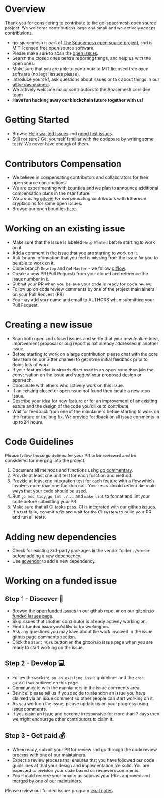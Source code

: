 # Overview
Thank you for considering to contribute to the go-spacemesh open source
project. We welcome contributions large and small and we actively accept
contributions.

- go-spacemesh is part of [The Spacemesh open source project](https://spacemesh.io),
and is MIT licensed free open source software.
- Please make sure to scan the 
[open issues](https://github.com/spacemeshos/go-spacemesh/issues). 
- Search the closed ones before reporting things, and help us with the open ones.
- Make sure that you are able to contribute to MIT licensed free open software
(no legal issues please).
- Introduce yourself, ask questions about issues or talk about things in our
[gitter dev channel](https://gitter.im/spacemesh-os/Lobby).
- We actively welcome major contributors to the Spacemesh core dev team.
- **Have fun hacking away our blockchain future together with us!**

# Getting Started
- Browse [Help wanted issues](https://github.com/spacemeshos/go-spacemesh/labels/help%20wanted) 
  and [good first issues](https://github.com/spacemeshos/go-spacemesh/labels/good%20first%20issue).
- Still not sure? Get yourself familiar with the codebase by writing some
  tests. We never have enough of them.

# Contributors Compensation
- We believe in compensating contributors and collaborators for their open
  source contributions.
- We are experimenting with bounties and we plan to announce additional
  compensation plans in the near future.
- We are using [gitcoin](https://gitcoin.co) for compensating contributors with
  Ethereum cryptocoins for some open issues.
- Browse our open bounties [here](https://gitcoin.co/profile/spacemeshos).

# Working on an existing issue
- Make sure that the issue is labeled `Help Wanted` before starting to work on it.
- Add a comment in the issue that you are starting to work on it.
- Ask for any information that you feel is missing from the issue for you to be
  able to work on it.
- Clone branch `Develop` and not `Master` - we follow [gitflow](https://datasift.github.io/gitflow/IntroducingGitFlow.html).
- Create a new PR (Pull Request) from your cloned and reference the issue
  number in it.
- Submit your PR when you believe your code is ready for code review.
- Follow up on code review comments by one of the project maintainers on your
  Pull Request (PR)
- You may add your name and email to AUTHORS when submitting your Pull Request.

# Creating a new issue
- Scan both open and closed issues and verify that your new feature idea,
  improvement proposal or bug report is not already addressed in another issue.
- Before starting to work on a large contribution please chat with the core dev
  team on our Gitter channel to get some initial feedback prior to doing lots
  of work.
- If your feature idea is already discussed in an open issue then join the
  conversation on the issue and suggest your proposed design or approach.
- Coordinate with others who actively work on this issue.
- If an existing closed or open issue not found then create a new repo issue.
- Describe your idea for new feature or for an improvement of an existing
  eature and the design of the code you'd like to contribute.
- Wait for feedback from one of the maintainers before starting to work on the
  feature or the bug fix. We provide feedback on all issue comments in up to 24
  hours.

# Code Guidelines
Please follow these guidelines for your PR to be reviewed and be considered for
merging into the project.

1. Document all methods and functions using
   [go commentary](https://golang.org/doc/effective_go.html#commentary).
2. Provide at least one unit test for each function and method.
3. Provide at least one integration test for each feature with a flow which
   involves more than one function call. Your tests should reflect the main
   ways that your code should be used.
4. Run `go mod tidy`, `go fmt ./...` and `make lint` to format and lint your
   code before submitting your PR.
5. Make sure that all CI tasks pass. CI is integrated with our github issues.
   If a test fails, commit a fix and wait for the CI system to build your PR
   and run all tests.

# Adding new dependencies
- Check for existing 3rd-party packages in the vendor folder `./vendor` before
  adding a new dependency.
- Use [govendor](https://github.com/kardianos/govendor) to add a new dependency.

# Working on a funded issue 

## Step 1 - Discover :sunrise_over_mountains:
- Browse the [open funded issues](https://github.com/spacemeshos/go-spacemesh/labels/funded%20%3Amoneybag%3A) in our github repo, or on our [gitcoin.io funded issues page](https://gitcoin.co/profile/spacemeshos).
- Skip issues that another contributor is already actively working on.
- Find a funded issue you'd like to be working on.
- Ask any questions you may have about the work involved in the issue github
  page comments section.
- Click the `Start Work` button on the gitcoin.io issue page when you are ready
  to start working on the issue.

## Step 2 - Develop :computer:
- Follow the `working on an existing issue` guidelines and the 
  `code guidelines` outlined on this page.
- Communicate with the maintainers in the issue comments area.
- Be nice! please tell us if you decide to abandon an issue you have claimed
  via an issue comment so other people can start working on it.
- As you work on the issue, please update us on your progress using issue comments.
- If you claim an issue and become irresponsive for more than 7 days then we
  might encourage other contributors to claim it.

## Step 3 - Get paid :moneybag:
- When ready, submit your PR for review and go through the code review process
  with one of our maintainers.
- Expect a review process that ensures that you have followed our code
  guidelines at that your design and implementation are solid. You are expected
  to revision your code based on reviewers comments.
- You should receive your bounty as soon as your PR is approved and merged by
  one of our maintainers. 

Please review our funded issues program
[legal notes](https://github.com/spacemeshos/go-spacemesh/blob/master/legal.md).
